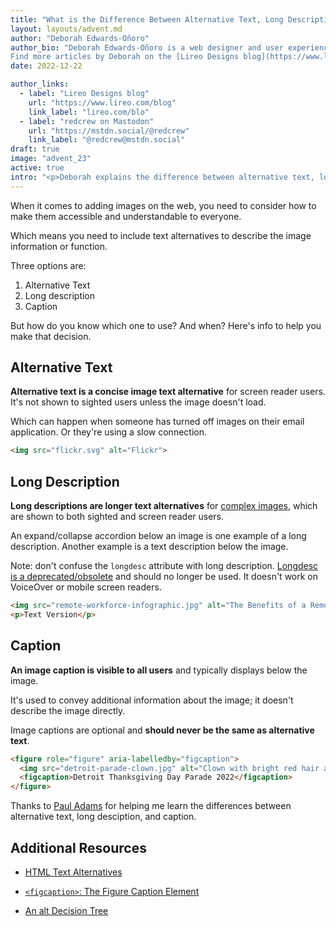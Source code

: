 ```yaml
---
title: "What is the Difference Between Alternative Text, Long Description, and Caption?"
layout: layouts/advent.md
author: "Deborah Edwards-Oñoro"
author_bio: "Deborah Edwards-Oñoro is a web designer and user experience professional who works to make it easier for people to use the web. Over the years she's been a meetup organizer and leader for Refresh Detroit, Metro Detroit WordPress, Michigan User Experience Professionals, and Detroit User Experience. In her free time, you'll find her birding, taking photos, gardening, and reading. 
Find more articles by Deborah on the [Lireo Designs blog](https://www.lireo.com/blog) and follow [@redcrew](https://mstdn.social/@redcrew) on Mastodon"
date: 2022-12-22

author_links:
  - label: "Lireo Designs blog"
    url: "https://www.lireo.com/blog"
    link_label: "lireo.com/blo"
  - label: "redcrew on Mastodon"
    url: "https://mstdn.social/@redcrew"
    link_label: "@redcrew@mstdn.social"
draft: true
image: "advent_23"
active: true
intro: "<p>Deborah explains the difference between alternative text, long description, and caption.</p>"
---
```

When it comes to adding images on the web, you need to consider how to make them accessible and understandable to everyone.

Which means you need to include text alternatives to describe the image information or function.

Three options are:
1. Alternative Text
2. Long description
3. Caption

But how do you know which one to use? And when? Here's info to help you make that decision.

## Alternative Text

**Alternative text is a concise image text alternative** for screen reader users. It's not shown to sighted users unless the image doesn't load. 

Which can happen when someone has turned off images on their email application. Or they're using a slow connection.

<div data-demo="Example code">

```html
<img src="flickr.svg" alt="Flickr">
```

</div>

## Long Description

**Long descriptions are longer text alternatives** for [complex images](https://www.w3.org/WAI/tutorials/images/complex/), which are shown to both sighted and screen reader users.

An expand/collapse accordion below an image is one example of a long description. Another example is a text description below the image. 

Note: don't confuse the `longdesc` attribute with long description. [Longdesc is a deprecated/obsolete](https://caniuse.com/?search=longdesc) and should no longer be used. It doesn't work on VoiceOver or mobile screen readers.

<div data-demo="Example code">

```html
<img src="remote-workforce-infographic.jpg" alt="The Benefits of a Remote Workforce infographic with text description below">
<p>Text Version</p>
```

</div>

## Caption

**An image caption is visible to all users** and typically displays below the image. 

It's used to convey additional information about the image; it doesn't describe the image directly.

Image captions are optional and **should never be the same as alternative text**.

<div data-demo="Example code">

```html
<figure role="figure" aria-labelledby="figcaption">
  <img src="detroit-parade-clown.jpg" alt="Clown with bright red hair and multicolored costume hands out purple bead necklace to young child">
  <figcaption>Detroit Thanksgiving Day Parade 2022</figcaption>
</figure>
```

</div>

Thanks to [Paul Adams](https://twitter.com/pauljadam/status/1285979673722322947) for helping me learn the differences between alternative text, long desciption, and caption. 

## Additional Resources

- [HTML Text Alternatives](https://developer.mozilla.org/en-US/docs/Learn/Accessibility/HTML#text_alternatives)

- [`<figcaption>`: The Figure Caption Element](https://developer.mozilla.org/en-US/docs/Web/HTML/Element/figcaption)

- [An alt Decision Tree](https://www.w3.org/WAI/tutorials/images/decision-tree/)



